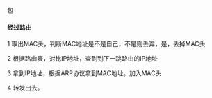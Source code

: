 

包



#### 经过路由

1  取出MAC头，判断MAC地址是不是自己，不是则丢弃，是，丢掉MAC头

2  根据路由表，对比IP地址，查到到下一跳路由的IP地址

3 拿到IP地址，根据ARP协议拿到MAC地址。加入MAC头

4 转发出去。